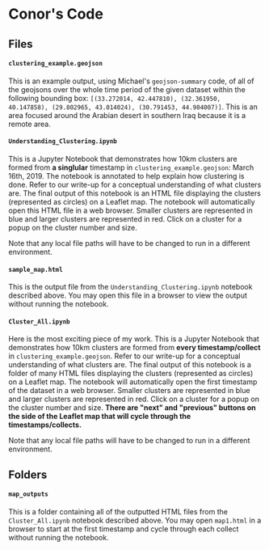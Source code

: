 # Conor's Code


## Files

#### `clustering_example.geojson`

This is an example output, using Michael's `geojson-summary` code, of all of the geojsons over the whole time period of the given dataset within the following bounding box: `[(33.272014, 42.447810), (32.361950, 40.147858), (29.802965, 43.014024), (30.791453, 44.904007)]`. This is an area focused around the Arabian desert in southern Iraq because it is a remote area.

#### `Understanding_Clustering.ipynb`

This is a Jupyter Notebook that demonstrates how 10km clusters are formed from **a singlular** timestamp in `clustering_example.geojson`: March 16th, 2019. The notebook is annotated to help explain how clustering is done. Refer to our write-up for a conceptual understanding of what clusters are. The final output of this notebook is an HTML file displaying the clusters (represented as circles) on a Leaflet map. The notebook will automatically open this HTML file in a web browser. Smaller clusters are represented in blue and larger clusters are represented in red. Click on a cluster for a popup on the cluster number and size.

Note that any local file paths will have to be changed to run in a different environment.

#### `sample_map.html`

This is the output file from the `Understanding_Clustering.ipynb` notebook described above. You may open this file in a browser to view the output without running the notebook.

#### `Cluster_All.ipynb`

Here is the most exciting piece of my work. This is a Jupyter Notebook that demonstrates how 10km clusters are formed from **every timestamp/collect** in `clustering_example.geojson`. Refer to our write-up for a conceptual understanding of what clusters are. The final output of this notebook is a folder of many HTML files displaying the clusters (represented as circles) on a Leaflet map. The notebook will automatically open the first timestamp of the dataset in a web browser. Smaller clusters are represented in blue and larger clusters are represented in red. Click on a cluster for a popup on the cluster number and size. **There are "next" and "previous" buttons on the side of the Leaflet map that will cycle through the timestamps/collects.** 

Note that any local file paths will have to be changed to run in a different environment.


## Folders

#### `map_outputs`

This is a folder containing all of the outputted HTML files from the `Cluster_All.ipynb` notebook described above. You may open `map1.html` in a browser to start at the first timestamp and cycle through each collect without running the notebook.
